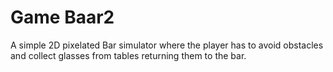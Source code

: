 # Game Baar2
A simple 2D pixelated Bar simulator where the player has to avoid obstacles and collect glasses from tables returning them to the bar.
